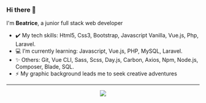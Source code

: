 ### Hi there 👋

I'm <strong>Beatrice</strong>, a junior full stack web developer  

- ✔️ My tech skills: Html5, Css3, Bootstrap, Javascript Vanilla, Vue.js, Php, Laravel.
- 💻 I’m currently learning: Javascript, Vue.js, PHP, MySQL, Laravel.
- ✨ Others: Git, Vue CLI, Sass, Scss, Day.js, Carbon, Axios, Npm, Node.js, Composer, Blade, SQL.
- ⚡ My graphic background leads me to seek creative adventures

<hr> 
<p align="center">
<img src="https://user-images.githubusercontent.com/89645358/158966280-333cb730-9627-4452-8ac8-486773410b36.PNG" >

<!--
**bealabea/bealabea** is a ✨ _special_ ✨ repository because its `README.md` (this file) appears on your GitHub profile.

Here are some ideas to get you started:

- 🔭 I’m currently working on ...
- 🌱 I’m currently learning ...
- 👯 I’m looking to collaborate on ...
- 🤔 I’m looking for help with ...
- 💬 Ask me about ...
- 📫 How to reach me: ...
- 😄 Pronouns: ...
- ⚡ Fun fact: ...
-->
